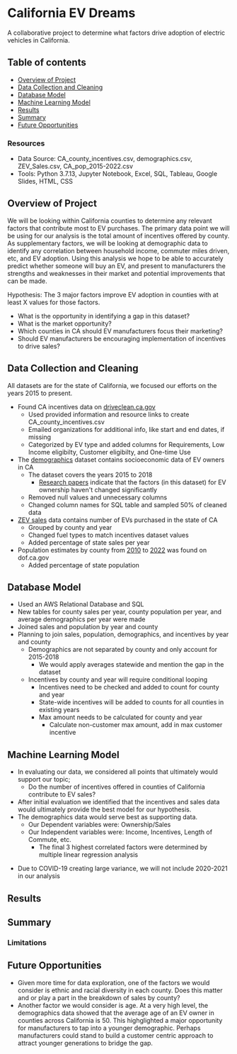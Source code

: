 
<!-- Declutter as we move forward!
      - Comment out what you still want to reference but don't want to present
        - This works well for README conflicts as well, we can discuss which version we'd like to keep when we can meet live
      - Simplify our writing, most people aren't going to want to look at too much
        - Play with formatting to draw attention where we really want it
        - Image sizing and formatting
        - Links -->
# California EV Dreams
A collaborative project to determine what factors drive adoption of electric vehicles in California.

## Table of contents
* [Overview of Project](#overview-of-project)
* [Data Collection and Cleaning](#data-collection-and-cleaning)
* [Database Model](#database-model)
* [Machine Learning Model](#machine-learning-model)
* [Results](#results)
* [Summary](#summary)
* [Future Opportunities](#future-opportunities)

### Resources
- Data Source: CA_county_incentives.csv, demographics.csv, ZEV_Sales.csv, CA_pop_2015-2022.csv
- Tools: Python 3.7.13, Jupyter Notebook, Excel, SQL, Tableau, Google Slides, HTML, CSS

## Overview of Project
We will be looking within California counties to determine any relevant factors that contribute most to EV purchases. The primary data point we will be using for our analysis is the total amount of incentives offered by county. As supplementary factors, we will be looking at demographic data to identify any correlation between household income, commuter miles driven, etc, and EV adoption. Using this analysis we hope to be able to accurately predict whether someone will buy an EV, and present to manufacturers the strengths and weaknesses in their market and potential improvements that can be made.

Hypothesis: The 3 major factors improve EV adoption in counties with at least X values for those factors.
- What is the opportunity in identifying a gap in this dataset?
- What is the market opportunity?
- Which counties in CA should EV manufacturers focus their marketing?
- Should EV manufacturers be encouraging implementation of incentives to drive sales?

## Data Collection and Cleaning
<!-- This comment is hidden from public: Add bullet points and explain changes made to original datasets -->
All datasets are for the state of California, we focused our efforts on the years 2015 to present.
- Found CA incentives data on [driveclean.ca.gov](https://driveclean.ca.gov/search-incentives)
  - Used provided information and resource links to create CA_county_incentives.csv
  - Emailed organizations for additional info, like start and end dates, if missing
  - Categorized by EV type and added columns for Requirements, Low Income eligibilty, Customer eligibilty, and One-time Use
- The [demographics](https://datadryad.org/stash/dataset/doi:10.25338/B8P313) dataset contains socioeconomic data of EV owners in CA
  - The dataset covers the years 2015 to 2018
    - [Research papers](https://www.sciencedirect.com/org/science/article/pii/S0144164722003397#:~:text=The%20literature%20identifies%20the%20following%20external%20factors%20as%20having%20the,and%20public%20visibility%2Fsocial%20norms.) indicate that the factors (in this dataset) for EV ownership haven't changed significantly
  - Removed null values and unnecessary columns
  - Changed column names for SQL table and sampled 50% of cleaned data 
- [ZEV sales](https://www.energy.ca.gov/data-reports/energy-almanac/zero-emission-vehicle-and-infrastructure-statistics/new-zev-sales) data contains number of EVs purchased in the state of CA
  - Grouped by county and year
  - Changed fuel types to match incentives dataset values
  - Added percentage of state sales per year
- Population estimates by county from [2010](https://dof.ca.gov/forecasting/demographics/estimates/estimates-e6-2010-2021/) to [2022](https://dof.ca.gov/forecasting/demographics/estimates/e-5-population-and-housing-estimates-for-cities-counties-and-the-state-2020-2022/) was found on dof.ca.gov
  - Added percentage of state population

## Database Model
<!-- ![ERD](Images/ERD_seg2.png) -->
- Used an AWS Relational Database and SQL
- New tables for county sales per year, county population per year, and average demographics per year were made
- Joined sales and population by year and county
- Planning to join sales, population, demographics, and incentives by year and county
  - Demographics are not separated by county and only account for 2015-2018
    - We would apply averages statewide and mention the gap in the dataset
  - Incentives by county and year will require conditional looping
    - Incentives need to be checked and added to count for county and year
    - State-wide incentives will be added to counts for all counties in existing years
    - Max amount needs to be calculated for county and year
      - Calculate non-customer max amount, add in max customer incentive

## Machine Learning Model
- In evaluating our data, we considered all points that ultimately would support our topic;
  - Do the number of incentives offered in counties of California contribute to EV sales?
- After initial evaluation we identified that the incentives and sales data would ultimately provide the best model for our hypothesis.
- The demographics data would serve best as supporting data. 
  - Our Dependent variables were: Ownership/Sales
  - Our Independent variables were: Income, Incentives, Length of Commute, etc.
    - The final 3 highest correlated factors were determined by multiple linear regression analysis
<!-- Outputs label(s) for input data
  - p-values of top 3 correlated factors
  - Accuracy of nn model prediction of EV ownership -->
- Due to COVID-19 creating large variance, we will not include 2020-2021 in our analysis

## Results
<!-- Visualizations or bullet points for presentation -->

## Summary
<!-- Answer our questions, did this turn out as expected? If not, what surprised us? Quick notes for manufacturers -->

### Limitations
<!-- Where did we struggle? What could have been better? What was lacking? -->

## Future Opportunities
<!-- Where can we go from here? Specify data, models, tools -->
- Given more time for data exploration, one of the factors we would consider is ethnic and racial diversity in each county. Does this matter and or play a part in the breakdown of sales by county? 
- Another factor we would consider is age. At a very high level, the demographics data showed that the average age of an EV owner in counties across California is 50. This highglighted a major opportunity for manufacturers to tap into a younger demographic. Perhaps manufacturers could stand to build a customer centric approach to attract younger generations to bridge the gap. 


